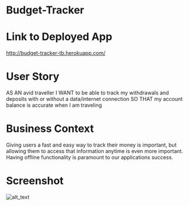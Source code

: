 # Budget-Tracker

# Link to Deployed App
http://budget-tracker-tb.herokuapp.com/

# User Story

AS AN avid traveller
I WANT to be able to track my withdrawals and deposits with or without a data/internet connection
SO THAT my account balance is accurate when I am traveling

# Business Context

Giving users a fast and easy way to track their money is important, but allowing them to access that information anytime is even more important. Having offline functionality is paramount to our applications success.

# Screenshot
![alt_text]("./public/images/Budget-Tracker-Screenshot.png)